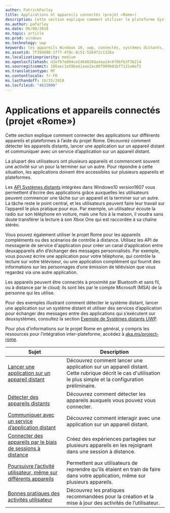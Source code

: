 ```yaml
---
author: PatrickFarley
title: Applications et appareils connectés (projet «Rome»)
description: Cette section explique comment utiliser la plateforme Systèmes distants pour identifier les appareils distants, lancer une application sur un appareil distant et communiquer avec un service d’application sur un appareil distant.
ms.author: pafarley
ms.date: 06/08/2018
ms.topic: article
ms.prod: windows
ms.technology: uwp
keywords: les appareils Windows 10, uwp, connectés, systèmes distants, rome, le projet «Rome»
ms.assetid: 7f39d080-1fff-478c-8c51-526472c1326a
ms.localizationpriority: medium
ms.openlocfilehash: d3efb7e094ce1464028dadaa14c6f0bfb3f3b214
ms.sourcegitcommit: 106aec1e59ba41aae2ac00f909b81bf7121a6ef1
ms.translationtype: MT
ms.contentlocale: fr-FR
ms.lasthandoff: 10/15/2018
ms.locfileid: "4615000"
---
```

# <a name="connected-apps-and-devices-project-rome"></a>Applications et appareils connectés (projet «Rome»)

Cette section explique comment connecter des applications sur différents appareils et plateformes à l’aide du projet Rome. Découvrez comment détecter les appareils distants, lancer une application sur un appareil distant et communiquer avec un service d’application sur un appareil distant.

La plupart des utilisateurs ont plusieurs appareils et commencent souvent une activité sur un pour la terminer sur un autre. Pour répondre à cette situation, les applications doivent être accessibles sur plusieurs appareils et plateformes.

Les [API Systèmes distants](https://msdn.microsoft.com/library/windows/apps/Windows.System.RemoteSystems) intégrées dans Windows10 version1607 vous permettent d’écrire des applications grâce auxquelles les utilisateurs peuvent commencer une tâche sur un appareil et la terminer sur un autre. La tâche reste le point central, et les utilisateurs peuvent faire leur travail sur l’appareil le plus pratique pour eux. Par exemple, un utilisateur écoute la radio sur son téléphone en voiture, mais une fois à la maison, il voudra sans doute transférer la lecture à son Xbox One qui est raccordée à sa chaîne stéréo.

Vous pouvez également utiliser le projet Rome pour les appareils compléments ou des scénarios de contrôle à distance. Utilisez les API de messagerie de service d'application pour créer un canal d’application entre deuxappareils afin d’échanger des messages personnalisés. Par exemple, vous pouvez écrire une application pour votre téléphone, qui contrôle la lecture sur votre téléviseur, ou une application complément qui fournit des informations sur les personnages d’une émission de télévision que vous regardez via une autre application.  

Les appareils peuvent être connectés à proximité par Bluetooth et sans fil, ou à distance par le cloud; ils sont liés par le compte Microsoft (MSA) de la personne qui les utilise.

Pour des exemples illustrant comment détecter le système distant, lancer une application sur un système distant et utiliser des services d’application pour échanger des messages entre des applications qui s’exécutent sur deuxsystèmes, consultez la section [Exemple de Systèmes distants UWP](https://github.com/Microsoft/Windows-universal-samples/tree/dev/Samples/RemoteSystems ).

Pour plus d’informations sur le projet Rome en général, y compris les ressources pour l’intégration inter-plateforme, accédez à [aka.ms/project-rome](https://aka.ms/project-rome).

| Sujet | Description |
|-------|-------------|
| [Lancer une application sur un appareil distant](launch-a-remote-app.md) | Découvrez comment lancer une application sur un appareil distant. Cette rubrique décrit le cas d'utilisation le plus simple et la configuration préliminaire.  |
| [Détecter des appareils distants](discover-remote-devices.md)  | Découvrez comment détecter les appareils auxquels vous pouvez vous connecter. |
| [Communiquer avec un service d’application distant](communicate-with-a-remote-app-service.md) | Découvrez comment interagir avec une application sur un appareil distant. |
| [Connecter des appareils par le biais de sessions à distance](remote-sessions.md) | Créez des expériences partagées sur plusieurs appareils en les rejoignant dans une session à distance. |
| [Poursuivre l’activité utilisateur, même sur différents appareils](useractivities.md)| Permettent aux utilisateurs de reprendre qu’ils étaient en train de faire dans votre application, même sur plusieurs appareils.|
| [Bonnes pratiques des activités utilisateur](useractivities-best-practices.md)| Découvrez les pratiques recommandées pour la création et la mise à jour des activités de l’utilisateur.|
